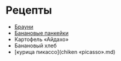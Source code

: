 # Рецепты

- [Брауни](brownie.md)
- [Банановые панкейки](banan.md)
- Картофель «Айдахо»
- Банановый хлеб
- [курица пикассо](chiken «picasso».md)